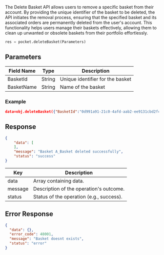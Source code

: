 <!-- ## Delete Basket Order -->
The Delete Basket API allows users to remove a specific basket from their account. By providing the unique identifier of the basket to be deleted, the API initiates the removal process, ensuring that the specified basket and its associated orders are permanently deleted from the user's account. This functionality helps users manage their baskets effectively, allowing them to clean up unwanted or obsolete baskets from their portfolio effortlessly.


```python
res = pocket.deleteBasket(Parameters)
```

## Parameters
| Field Name  | Type   | Description                     |
|-------------|--------|---------------------------------|
| BasketId    | String | Unique identifier for the basket|
| BasketName  | String | Name of the basket              |


### Example
```json
data=obj.deleteBasket({"BasketId":"0d991a91-21c0-4afd-aab2-ee9131cbd2fc","BasketName":"A_Basket"})
```


## Response
```json
{
    "data": [        
    ],
    "message": "Basket A_Basket deleted successfully",
    "status": "success"
}

```
| Key       | Description                                     |
|-----------|-------------------------------------------------|
| data      | Array containing data. |
| message   | Description of the operation's outcome.         |
| status    | Status of the operation (e.g., success).        |


## Error Response
```json
{
  "data": {},
  "error_code": 48001,
  "message": "Basket doesnt exists",
  "status": "error"
}
```